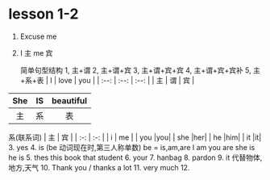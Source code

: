 # lesson 1-2

1. Excuse me

2. I 主  me 宾

   简单句型结构
   1, 主+谓
   2, 主+谓+宾
   3, 主+谓+宾+宾
   4, 主+谓+宾+宾补
   5, 主+系+表
|  I   | love | you  |
| :--: | :--: | :--: |
|  主  |  谓  |  宾  |

| She  |  IS  | beautiful |
| :--: | :--: | :-------: |
|  主  |  系  |    表     |
系(联系词)
| 主  | 宾 |
| :-: | :-: |
| i | me  |
| you |you|
| she |her|
| he |him|
| it |it|
3. yes
4. is (be 动词现在时,第三人称单数)
   be = is,am,are
   I am 
   you are
   she is
   he is 
5. thes
   this book
   that student
6. your
7. hanbag
8. pardon
9. it 代替物体,地方,天气
10. Thank you / thanks a lot
11. very much 
12. 

